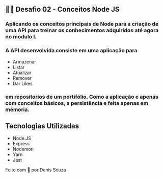 ## 🐱‍👤 Desafio 02 - Conceitos Node JS

### Aplicando os conceitos principais de Node para a criação de uma API para treinar os conhecimentos adquiridos até agora no modulo I.

### A API desenvolvida consiste em uma aplicação para
- Armazenar
- Listar
- Atualizar 
- Remover
- Dar Likes

### em repositorios de um portifólio. Como a aplicação e apenas com conceitos básicos, a persistência e feita apenas em mémoria.

## Tecnologias Utilizadas
- Node.JS
- Express
- Nodemon
- Yarn
- Jest

Feito com 🦾 por Denis Souza


